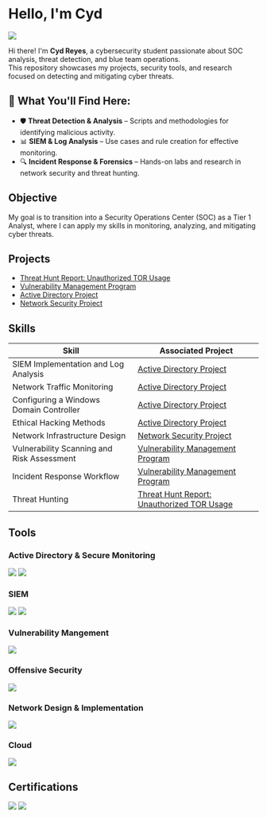# Hello, I'm Cyd
<a href="https://linkedin.com/in/cyd-reyes"><img src="https://img.shields.io/badge/-LinkedIn-0072b1?&style=for-the-badge&logo=linkedin&logoColor=white" /></a>

Hi there! I'm **Cyd Reyes**, a cybersecurity student passionate about SOC analysis, threat detection, and blue team operations.  
This repository showcases my projects, security tools, and research focused on detecting and mitigating cyber threats. 

## 🔹 What You'll Find Here:  
- 🛡️ **Threat Detection & Analysis** – Scripts and methodologies for identifying malicious activity.  
- 📊 **SIEM & Log Analysis** – Use cases and rule creation for effective monitoring.  
- 🔍 **Incident Response & Forensics** – Hands-on labs and research in network security and threat hunting.  


## Objective
 My goal is to transition into a Security Operations Center (SOC) as a Tier 1 Analyst, where I can apply my skills in monitoring, analyzing, and mitigating cyber threats.  
 
## Projects
- <a href="https://github.com/cydreyes/threat-hunting-tor/blob/main/README.md">Threat Hunt Report: Unauthorized TOR Usage</a>
- <a href="https://github.com/cydreyes/vulnerability-management-program">Vulnerability Management Program</a>
- <a href=https://github.com/cydreyes/Active-Directory-Project/blob/main/README.md>Active Directory Project</a> 
- <a href="https://github.com/cydreyes/Network-Infrastructure-Design-and-Security-Implementation/tree/main">Network Security Project</a>



## Skills  

| Skill                                         | Associated Project         |
|-----------------------------------------------|----------------------------|
| SIEM Implementation and Log Analysis         | <a href=https://github.com/cydreyes/Active-Directory-Project/blob/main/README.md>Active Directory Project</a> |
| Network Traffic Monitoring                   | <a href=https://github.com/cydreyes/Active-Directory-Project/blob/main/README.md>Active Directory Project</a> |
| Configuring a Windows Domain Controller      | <a href=https://github.com/cydreyes/Active-Directory-Project/blob/main/README.md>Active Directory Project</a> |
| Ethical Hacking Methods                      | <a href=https://github.com/cydreyes/Active-Directory-Project/blob/main/README.md>Active Directory Project</a> |
| Network Infrastructure Design                | <a href="https://github.com/cydreyes/Network-Infrastructure-Design-and-Security-Implementation/tree/main">Network Security Project</a> |
| Vulnerability Scanning and Risk Assessment   | <a href="https://github.com/cydreyes/vulnerability-management-program">Vulnerability Management Program</a> |
| Incident Response Workflow                   | <a href="https://github.com/cydreyes/vulnerability-management-program">Vulnerability Management Program</a> |
| Threat Hunting                 | <a href="https://github.com/cydreyes/threat-hunting-tor/blob/main/README.md">Threat Hunt Report: Unauthorized TOR Usage</a> |



## Tools


### Active Directory & Secure Monitoring  
<div>
    <img src="https://img.shields.io/badge/-Windows_Server-0078D4?&style=for-the-badge&logo=Windows&logoColor=white" />
    <img src="https://img.shields.io/badge/-Sysmon-4479A1?&style=for-the-badge&logo=Windows&logoColor=white" />
   
</div>  

### SIEM
<div>
    <img src="https://img.shields.io/badge/-Elastic-005571?&style=for-the-badge&logo=Elastic&logoColor=white" />
    <img src="https://img.shields.io/badge/-Splunk-000000?&style=for-the-badge&logo=Splunk&logoColor=white" />
</div>  
</div>

### Vulnerability Mangement 
<div>
<img src="https://img.shields.io/badge/-Nessus-00B1E4?&style=for-the-badge&logo=shield&logoColor=white" />
<div>

### Offensive Security  
<div>
    <img src="https://img.shields.io/badge/-Kali_Linux-557C94?&style=for-the-badge&logo=Kali-Linux&logoColor=white" />
</div>  

### Network Design & Implementation 
<div> <img src="https://img.shields.io/badge/-Packet_Tracer-00A4E4?&style=for-the-badge&logo=Cisco&logoColor=white" /> </div>

### Cloud
 <img src="https://img.shields.io/badge/-Azure-0078D4?&style=for-the-badge&logo=microsoft&logoColor=white" />


## Certifications
<div>
 <img src="https://img.shields.io/badge/-Security%2B_-FF0000?&style=for-the-badge&logo=CompTIA&logoColor=white" />
 <img src="https://img.shields.io/badge/-CCNA_(in_progress)-0A66C2?&style=for-the-badge&logo=Cisco&logoColor=white" />
</div>

